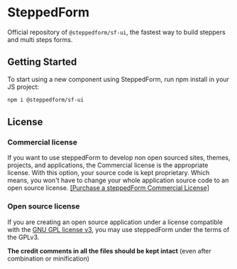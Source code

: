 # SteppedForm

Official repository of `@steppedform/sf-ui`, the fastest way to build steppers and multi steps forms.

## Getting Started

To start using a new component using SteppedForm, run npm install in your JS project:

```bash
npm i @steppedform/sf-ui
```

## License

### Commercial license
If you want to use steppedForm to develop non open sourced sites, themes, projects, and applications, the Commercial license is the appropriate license. With this option, your source code is kept proprietary. Which means, you won't have to change your whole application source code to an open source license. [[Purchase a steppedForm Commercial License]](https://steppedform.com/pricing/)

### Open source license
If you are creating an open source application under a license compatible with the [GNU GPL license v3](https://www.gnu.org/licenses/gpl-3.0.html), you may use steppedForm under the terms of the GPLv3.

**The credit comments in all the files should be kept intact** (even after combination or minification)
